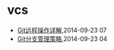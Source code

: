 # vcs
* [Git远程操作详解](/2014/2014-09-23-git-remote-commands),2014-09-23 07
* [Git分支管理策略](/2014/2014-09-23-git-branch-mangement),2014-09-23 04
